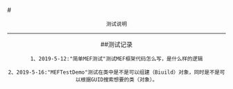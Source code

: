 #<center>`测试说明`

----------

##测试记录   

`1、2019-5-12:"简单MEF测试"测试MEF框架代码怎么写，是什么样的逻辑`  
   
`2、2019-5-16:"MEFTestDemo"测试在类中是不是可以组建（Biuild）对象，同时是不是可以根据GUID搜索想要的类（对象）。`  



